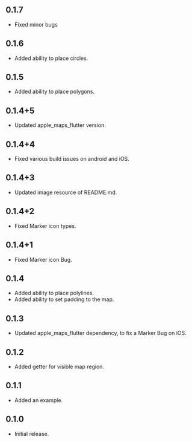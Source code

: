 ## 0.1.7

* Fixed minor bugs

## 0.1.6

* Added ability to place circles.

## 0.1.5

* Added ability to place polygons.

## 0.1.4+5

* Updated apple_maps_flutter version.

## 0.1.4+4

* Fixed various build issues on android and iOS.

## 0.1.4+3

* Updated image resource of README.md.

## 0.1.4+2

* Fixed Marker icon types.

## 0.1.4+1

* Fixed Marker icon Bug.

## 0.1.4

* Added ability to place polylines.
* Added ability to set padding to the map.

## 0.1.3

* Updated apple_maps_flutter dependency, to fix a Marker Bug on iOS.

## 0.1.2

* Added getter for visible map region.

## 0.1.1

* Added an example.

## 0.1.0

* Initial release.
